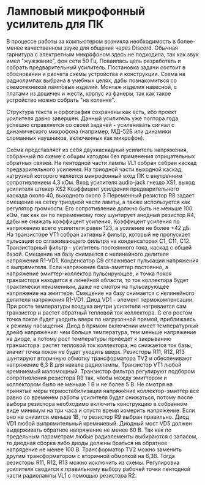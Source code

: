 # Ламповый микрофонный усилитель для ПК

В процессе работы за компьютером возникла необходимость в более-менее качественном звуке для общения через Discord. Обычная гарнитура с электретным микрофоном здесь не подходила, так как звук имел "жужжание", фон сети 50 Гц. Поваилась цель разработать и собрать предварительный усилитель. 
Постановка задачи состоит в обосновании и расчета схемы устройства и конструкции. 
Схема на радиолампах выбрана в учебных целях, дабы познакомиться со схемотехникой ламповых изделий. Монтаж изделия навесной, с платами из дощечек и жести, корпус из фанеры, так как такое устройство можно собрать "на коленке".  

Структура текста и орфография сохранены как есть, ибо проект усилителя давно завершен. Данный усилитель уже полтора года успешно справляется со своей задачей - усиленивать сигнал с динамического микрофона (например, МД-52Б или динамики сломанных наушников, включенных как микрофон).

Схема представляет из себя двухкаскадный усилитель напряжения, собранный по схеме с общим катодом 
без применения отрицательных обратных связей. На пентодной части лампы VL1 собран собран каскад предварительного усиления.
На триодной части выходной каскад, нагрузкой которого является микрофонный вход ПК с внутренним сопротивлением 4,3 кОм. 
Вход усилителя audio-jack гнездо XS1, выход усилителя штекер XS2
Коэффицент усилдения предварительного каскада около 40, выходного около 3
Переменный резистор R8 задает смещение на сетку триодной части лампы, а также используется как регулятор громкости. Его сопротивление
должно быть не меньше 100 кОм, так как он по переменному току шунтирует анодный резистор R4, дабы не снижать коэффицент усиления.
Коэффицент усиления по напряжению всего усилителя равен 123, а усиление не более +42 дБ.
На транзисторе VT1 собран активный фильтр, который не пропускает пульсации со сглаживающего фильтра на конденсаторах C1, C11, C12.
Транзисторный фильтр - усилитель постоянного тока, каскад с общей базой. Смещение на базу снимается с нелинейного делителя напряжения R1-VD1. 
Конденсатор C9 сглаживает пульсации напряжения с выпрямителя. Если напряжение база-эмиттер постоянно, а напряжение эмиттер-коллектор пульсирующее, 
и точка покоя транзистора находится в линейной области, то ток коллектора будет практически неизменным, даже не смотря на пульсирующее напряжение на эмиттере.
Смещение на базу снимается с нелинейного делителя напряжения R1-VD1. Диод VD1 - элемент термокомпенсации.
При росте температуры воздуха внутри усилителя нагревается сам транзистор и растет обратный тепловой ток коллектора. 
С его ростом точка покоя будет уходить вверх по нагрузочной прямой, приближаясь к режиму насыщения. Диод в прямом включении имеет температурный дрейф напряжения: 
чем больше температура, тем меньше напряжение на диоде, а потому рост температуры приведет к закрыванию транзистора: растет тепловой ток коллектора, но снижается ток базы,
значит точка покоя не будет уходить вверх.
Резисторы R11, R12, R13 шунтируют вторичную обмотку трансформатора TV2 и обеспечивают напряжение 6,3 В для накала радиолампы.
Транзистор VT1 любой кремниемый маломощный.
Транзистор фильтра регулируют подбором сопротивления резистора R9 так, чтобы между эмиттером и коллектором было не меньше 1 В и не более 5 В. 
Не смотря на принятые меры термостабилизации напряжение коллектор-эмиттер все равно со временем работы усилителя будет снижаться, 
потому после выбора резистора необходимо включить конструкцию в собранном виде минимум на три часа и спустя время измерить напряжение. Если оно не снизится меньше 1В,
то резистор R9 выбран правильно. Диод VD1 любой выпрямительный кремниевый. Диодный мост VD5 должен выдерживать обратное напряжение не менее 60 В. 
Так как по предельным параметрам любые радиэлементы выбираются с запасом, то диодная сборка либо диоды должны браться на обратное напрядение не менее 100 В. 
Трансформатор TV2 можно заменить другим трансформатором с вторичной обмоткой на 6,3В. Тогда резисторы R11, R12, R13 можно исключить из схемы.
Регулировка усилителя сводится к правильному выбору рабочей точки пентодной части радиолампы VL1 с помощью резистора R2. 
